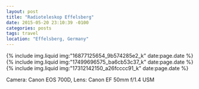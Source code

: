 ```yaml
---
layout: post
title: "Radioteleskop Effelsberg"
date: 2015-05-20 23:10:39 -0100
categories: posts
tags: travel
location: "Effelsberg, Germany"
---
```


{% include img.liquid img:"16877125654_9b574285e2_k" date:page.date %}
{% include img.liquid img:"17499696575_ba6cb53c37_k" date:page.date %}
{% include img.liquid img:"17312142150_a26fcccc91_k" date:page.date %}

Camera: Canon EOS 700D, Lens: Canon EF 50mm f/1.4 USM
